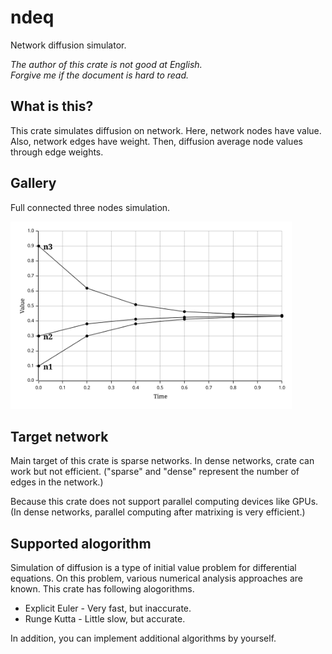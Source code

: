 ndeq
===

Network diffusion simulator.

*The author of this crate is not good at English.*  
*Forgive me if the document is hard to read.*

## What is this?

This crate simulates diffusion on network.
Here, network nodes have value.
Also, network edges have weight.
Then, diffusion average node values through edge weights.

## Gallery

Full connected three nodes simulation.

<img src="examples/sample/out/out.svg" height="300"/>

## Target network

Main target of this crate is sparse networks.
In dense networks, crate can work but not efficient.
("sparse" and "dense" represent the number of edges in the network.)

Because this crate does not support parallel computing devices like GPUs.
(In dense networks, parallel computing after matrixing is very efficient.)

## Supported alogorithm

Simulation of diffusion is a type of initial value problem for differential
equations. On this problem, various numerical analysis approaches are known.
This crate has following alogorithms. 

* Explicit Euler - Very fast, but inaccurate.
* Runge Kutta - Little slow, but accurate.

In addition, you can implement additional algorithms by yourself.
